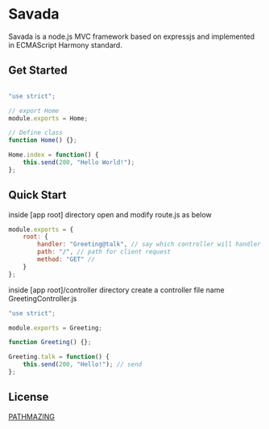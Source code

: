 Savada
=================

Savada is a node.js MVC framework based on expressjs and implemented in ECMAScript Harmony standard.

Get Started
-----------
```js

"use strict";

// export Home
module.exports = Home;

// Define class
function Home() {};

Home.index = function() {
    this.send(200, "Hello World!");
};

```


Quick Start
-----------
inside [app root] directory open and modify route.js as below

```js
module.exports = {
    root: {
        handler: "Greeting@talk", // say which controller will handler this
        path: "/", // path for client request
        method: "GET" //
    }
};
```

inside [app root]/controller directory create a controller file name GreetingController.js

```js
"use strict";

module.exports = Greeting;

function Greeting() {};

Greeting.talk = function() {
    this.send(200, "Hello!"); // send 
};

```


License
-----------
[PATHMAZING](LICENSE)